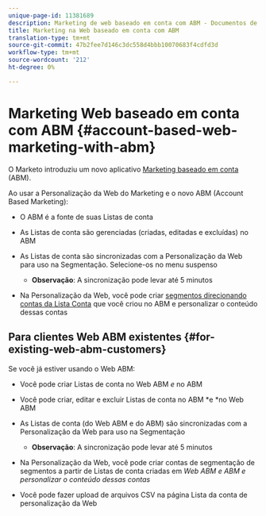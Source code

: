 ```yaml
---
unique-page-id: 11381689
description: Marketing de web baseado em conta com ABM - Documentos de marketing - Documentação do produto
title: Marketing na Web baseado em conta com ABM
translation-type: tm+mt
source-git-commit: 47b2fee7d146c3dc558d4bbb10070683f4cdfd3d
workflow-type: tm+mt
source-wordcount: '212'
ht-degree: 0%

---
```



# Marketing Web baseado em conta com ABM {#account-based-web-marketing-with-abm}

O Marketo introduziu um novo aplicativo [Marketing baseado em conta](http://docs.marketo.com/display/docs/account+based+marketing) (ABM).

Ao usar a Personalização da Web do Marketing e o novo ABM (Account Based Marketing):

* O ABM é a fonte de suas Listas de conta
* As Listas de conta são gerenciadas (criadas, editadas e excluídas) no ABM
* As Listas de conta são sincronizadas com a Personalização da Web para uso na Segmentação. Selecione-os no menu suspenso

   * **Observação**: A sincronização pode levar até 5 minutos

* Na Personalização da Web, você pode criar [segmentos direcionando contas da Lista Conta](create-a-segment-using-an-account-list.md) que você criou no ABM e personalizar o conteúdo dessas contas

## Para clientes Web ABM existentes {#for-existing-web-abm-customers}

Se você já estiver usando o Web ABM:

* Você pode criar Listas de conta no Web ABM *e* no ABM
* Você pode criar, editar e excluir Listas de conta no ABM *e *no Web ABM
* As Listas de conta (do Web ABM e do ABM) são sincronizadas com a Personalização da Web para uso na Segmentação

   * **Observação**: A sincronização pode levar até 5 minutos

* Na Personalização da Web, você pode criar contas de segmentação de segmentos a partir de Listas de conta criadas em *Web ABM e ABM e personalizar o conteúdo dessas contas*
* Você pode fazer upload de arquivos CSV na página Lista da conta de personalização da Web

